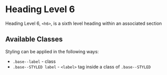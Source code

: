 # Heading Level 6

Heading Level 6, `<h6>`, is a sixth level heading within an associated section

## Available Classes

Styling can be applied in the following ways:

* `.base--label` - class
* `.base--STYLED label` - `<label>` tag inside a class of `.base--STYLED`
